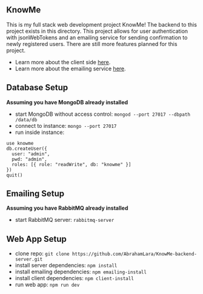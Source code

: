 ## KnowMe

This is my full stack web development project KnowMe! The backend to this project exists in this directory. This project allows for user authentication with jsonWebTokens and an emailing service for sending confirmation to newly registered users. There are still more features planned for this project.

* Learn more about the client side [here](client/README.md).
* Learn more about the emailing service [here](emailing/README.md).

## Database Setup

__Assuming you have MongoDB already installed__

* start MongoDB without access control: `mongod --port 27017 --dbpath /data/db`
* connect to instance: `mongo --port 27017`
* run inside instance:
```
use knowme
db.createUser({
  user: "admin",
  pwd: "admin",
  roles: [{ role: "readWrite", db: "knowme" }]
})
quit()
```

## Emailing Setup

__Assuming you have RabbitMQ already installed__

* start RabbitMQ server: `rabbitmq-server`

## Web App Setup

* clone repo: `git clone https://github.com/AbrahamLara/KnowMe-backend-server.git`
* install server dependencies: `npm install`
* install emailing dependencies: `npm emailing-install`
* install client dependencies: `npm client-install`
* run web app: `npm run dev`
